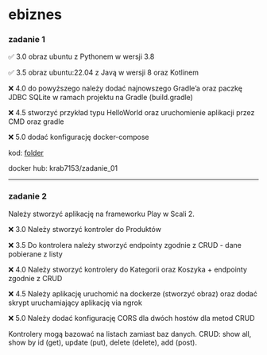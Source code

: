 # ebiznes

### zadanie 1

✅ 3.0 obraz ubuntu z Pythonem w wersji 3.8

✅ 3.5 obraz ubuntu:22.04 z Javą w wersji 8 oraz Kotlinem

❌ 4.0 do powyższego należy dodać najnowszego Gradle’a oraz paczkę JDBC SQLite w ramach projektu na Gradle (build.gradle)

❌ 4.5 stworzyć przykład typu HelloWorld oraz uruchomienie aplikacji przez CMD oraz gradle

❌ 5.0 dodać konfigurację docker-compose

kod: [folder](https://github.com/homosum1/ebiznes/tree/main/zadanie_01)

docker hub: krab7153/zadanie_01

---

### zadanie 2

Należy stworzyć aplikację na frameworku Play w Scali 2.

❌ 3.0 Należy stworzyć kontroler do Produktów

❌ 3.5 Do kontrolera należy stworzyć endpointy zgodnie z CRUD - dane pobierane z listy

❌ 4.0 Należy stworzyć kontrolery do Kategorii oraz Koszyka + endpointy zgodnie z CRUD

❌ 4.5 Należy aplikację uruchomić na dockerze (stworzyć obraz) oraz dodać skrypt uruchamiający aplikację via ngrok

❌ 5.0 Należy dodać konfigurację CORS dla dwóch hostów dla metod CRUD

Kontrolery mogą bazować na listach zamiast baz danych. CRUD: show all, show by id (get), update (put), delete (delete), add (post).
